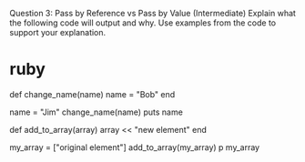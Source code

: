 Question 3: Pass by Reference vs Pass by Value (Intermediate)
Explain what the following code will output and why. Use examples from the code to support your explanation.
# ruby

def change_name(name)
  name = "Bob"
end

name = "Jim"
change_name(name)
puts name

def add_to_array(array)
  array << "new element"
end

my_array = ["original element"]
add_to_array(my_array)
p my_array
